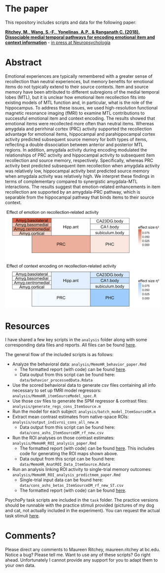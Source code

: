 # The paper

This repository includes scripts and data for the following paper:

[**Ritchey, M., Wang, S.-F., Yonelinas, A.P., & Ranganath C. (2018). Dissociable medial temporal pathways for encoding emotional item and context information**](https://www.biorxiv.org/content/early/2018/12/13/248294) - [in press at Neuropsychologia](https://www.sciencedirect.com/science/article/pii/S0028393218307826)

# Abstract

Emotional experiences are typically remembered with a greater sense of recollection than neutral experiences, but memory benefits for emotional items do not typically extend to their source contexts. Item and source memory have been attributed to different subregions of the medial temporal lobes (MTL), but it is unclear how emotional item recollection fits into existing models of MTL function and, in particular, what is the role of the hippocampus. To address these issues, we used high-resolution functional magnetic resonance imaging (fMRI) to examine MTL contributions to successful emotional item and context encoding. The results showed that emotional items were recollected more often than neutral items. Whereas amygdala and perirhinal cortex (PRC) activity supported the recollection advantage for emotional items, hippocampal and parahippocampal cortex activity predicted subsequent source memory for both types of items, reflecting a double dissociation between anterior and posterior MTL regions. In addition, amygdala activity during encoding modulated the relationships of PRC activity and hippocampal activity to subsequent item recollection and source memory, respectively. Specifically, whereas PRC activity best predicted subsequent item recollection when amygdala activity was relatively low, hippocampal activity best predicted source memory when amygdala activity was relatively high. We interpret these findings in terms of complementary compared to synergistic amygdala-MTL interactions. The results suggest that emotion-related enhancements in item recollection are supported by an amygdala-PRC pathway, which is separable from the hippocampal pathway that binds items to their source context.

![figure-4](Fig4.png)

# Resources

I have shared a few key scripts in the `analysis` folder along with some corresponding data files and reports. All files can be found [here](https://github.com/memobc/paper-memohr).

The general flow of the included scripts is as follows:
- Analyze the behavioral data: `analysis/MemoHR_behavior_paper.Rmd`
    - The formatted report (with code) can be found [here](http://www.thememolab.org/paper-memohr/reports/MemoHR_behavior_paper.nb.html).
    - Data output from this script can be found here: `data/behavior_processedData.Rdata`
- Use the scored behavioral data to generate csv files containing all info necessary to set up fMRI model regressors: `analysis/MemoHR_itemSourceModel_spec.R`
- Use those csv files to generate the SPM regressor & contrast files: `analysis/generate_regs_cons_ItemSource.m`
- Run the model for each subject: `analysis/batch_model_ItemSourceDM.m`
- Extract mean contrast estimates from native-space ROIs: `analysis/output_indivroi_cons_all_new.m`
    - Data output from this script can be found here: `data/cons_ashs_ItemSourceDM_rf_new.csv`
- Run the ROI analyses on those contrast estimates: `analysis/MemoHR_ROI_analysis_paper.Rmd`
    - The formatted report (with code) can be found [here](http://www.thememolab.org/paper-memohr/reports/MemoHR_ROI_analysis_paper.nb.html). This includes code for generating the ROI maps shown above.
    - Data output from this script can be found here: `data/MemoHR_AnatROI_Data_ItemSource.Rdata`
- Run an analysis linking ROI activity to single-trial memory outcomes: `analysis/MemoHR_ROI_analysis_predictmem_paper.Rmd`
    - Single-trial input data can be found here: `data/cons_ashs_betas_ItemSourceDM_rf_new_ST.csv`
    - The formatted report (with code) can be found [here](http://www.thememolab.org/paper-memohr/reports/MemoHR_ROI_analysis_predictmem_paper.nb.html).

PsychoPy task scripts are included in the `task` folder. The practice versions should be runnable with the practice stimuli provided (pictures of my dog and cat, not actually included in the experiment). You can request the actual task stimuli [here](http://lobi.nencki.gov.pl/research/8/).

# Comments?
Please direct any comments to Maureen Ritchey, maureen.ritchey at bc.edu. Notice a bug? Please tell me. Want to use any of these scripts? Go right ahead. Unfortunately I cannot provide any support for you to adapt them to your own data.
